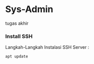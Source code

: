 # Sys-Admin
tugas akhir

<h3>Install SSH</h1>

Langkah-Langkah Instalasi SSH Server :
```sh
apt update
```
